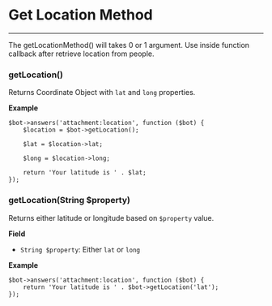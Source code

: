 # Get Location Method
---
The getLocationMethod() will takes 0 or 1 argument. Use inside function callback after retrieve location from people.

### getLocation()
Returns Coordinate Object with `lat` and `long` properties.

**Example**

```
$bot->answers('attachment:location', function ($bot) {
    $location = $bot->getLocation();

    $lat = $location->lat;

    $long = $location->long;

    return 'Your latitude is ' . $lat;
});
```

### getLocation(String $property)
Returns either latitude or longitude based on `$property` value.

**Field**
- `String $property`: Either `lat` or `long`

**Example**

```
$bot->answers('attachment:location', function ($bot) {
    return 'Your latitude is ' . $bot->getLocation('lat');
});
```